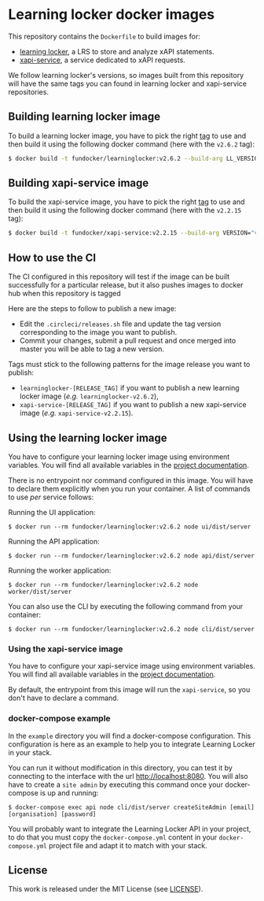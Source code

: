 # Learning locker docker images

This repository contains the `Dockerfile` to build images for:

- [learning locker](https://github.com/LearningLocker/learninglocker), a LRS to
  store and analyze xAPI statements.
- [xapi-service](https://github.com/LearningLocker/xapi-service), a service
  dedicated to xAPI requests.

We follow learning locker's versions, so images built from this repository will
have the same tags you can found in learning locker and xapi-service
repositories.

## Building learning locker image

To build a learning locker image, you have to pick the right
[tag](https://github.com/LearningLocker/learninglocker/tags) to use and then
build it using the following docker command (here with the `v2.6.2` tag):

```bash
$ docker build -t fundocker/learninglocker:v2.6.2 --build-arg LL_VERSION="v2.6.2" learninglocker/
```

## Building xapi-service image

To build the xapi-service image, you have to pick the right
[tag](https://github.com/LearningLocker/xapi-service/tags) to use and then build
it using the following docker command (here with the `v2.2.15` tag):

```bash
$ docker build -t fundocker/xapi-service:v2.2.15 --build-arg VERSION="v2.2.15" xapi/
```

## How to use the CI

The CI configured in this repository will test if the image can be built
successfully for a particular release, but it also pushes images to docker hub
when this repository is tagged

Here are the steps to follow to publish a new image:

- Edit the `.circleci/releases.sh` file and update the tag version corresponding
  to the image you want to publish.
- Commit your changes, submit a pull request and once merged into master you
  will be able to tag a new version.

Tags must stick to the following patterns for the image release you want to
publish:

- `learninglocker-[RELEASE_TAG]` if you want to publish a new learning locker
  image (_e.g._ `learninglocker-v2.6.2`),
- `xapi-service-[RELEASE_TAG]` if you want to publish a new xapi-service image
  (_e.g._ `xapi-service-v2.2.15`).

## Using the learning locker image

You have to configure your learning locker image using environment variables.
You will find all available variables in the [project
documentation](http://docs.learninglocker.net/guides-configuring/#learning-locker-application).

There is no entrypoint nor command configured in this image. You will have to
declare them explicitly when you run your container. A list of commands to use
_per_ service follows:

Running the UI application:

```
$ docker run --rm fundocker/learninglocker:v2.6.2 node ui/dist/server
```

Running the API application:

```
$ docker run --rm fundocker/learninglocker:v2.6.2 node api/dist/server
```

Running the worker application:

```
$ docker run --rm fundocker/learninglocker:v2.6.2 node worker/dist/server
```

You can also use the CLI by executing the following command from your container:

```
$ docker run --rm fundocker/learninglocker:v2.6.2 node cli/dist/server
```

### Using the xapi-service image

You have to configure your xapi-service image using environment variables. You
will find all available variables in the [project
documentation](http://docs.learninglocker.net/guides-configuring/#xapi-service).

By default, the entrypoint from this image will run the `xapi-service`, so you
don't have to declare a command.

### docker-compose example

In the `example` directory you will find a docker-compose configuration. This
configuration is here as an example to help you to integrate Learning Locker in
your stack.

You can run it without modification in this directory, you can test it by
connecting to the interface with the url
[http://localhost:8080](http://localhost:8080). You will also have to create a
`site admin` by executing this command once your docker-compose is up and
running:

```
$ docker-compose exec api node cli/dist/server createSiteAdmin [email] [organisation] [password]
```

You will probably want to integrate the Learning Locker API in your project, to
do that you must copy the `docker-compose.yml` content in your
`docker-compose.yml` project file and adapt it to match with your stack.

## License

This work is released under the MIT License (see [LICENSE](./LICENSE)).
